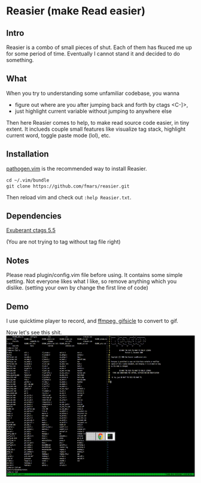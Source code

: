 # Reasier (make Read easier) 

## Intro
Reasier is a combo of small pieces of shut. Each of them has fkuced me up for some period of time. Eventually I cannot stand it and decided to do something. 


## What
When you try to understanding some unfamiliar codebase, you wanna
* figure out where are you after jumping back and forth by ctags <C-]>, 
* just highlight current variable without jumping to anywhere else

Then here Reasier comes to help, to make read source code easier, in tiny extent. It inclueds couple small features like visualize tag stack, highlight current word, toggle paste mode (lol), etc.

## Installation
[pathogen.vim](https://github.com/tpope/vim-pathogen) is the recommended way to install Reasier.

    cd ~/.vim/bundle
    git clone https://github.com/fmars/reasier.git

Then reload vim and check out `:help Reasier.txt`.

## Dependencies
[Exuberant ctags 5.5](http://ctags.sourceforge.net/)

(You are not trying to tag without tag file right)

## Notes
Please read plugin/config.vim file before using. It contains some simple setting. Not everyone likes what I like, so remove anything which you dislike. (setting your own <leader> by change the first line of code)
## Demo
I use quicktime player to record, and [ffmpeg, gifsicle](https://gist.github.com/dergachev/4627207) to convert to gif.

Now let's see this shit.
![Screencapture GIF](https://github.com/fmars/reasier/blob/master/demo.gif)

